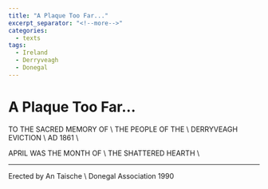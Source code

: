 ```yaml
---
title: "A Plaque Too Far..."
excerpt_separator: "<!--more-->"
categories:
  - texts
tags:
  - Ireland
  - Derryveagh
  - Donegal
---
```

# A Plaque Too Far...
TO THE SACRED MEMORY OF     \\
THE PEOPLE OF THE     \\
DERRYVEAGH EVICTION     \\
AD 1861     \\
<!--more-->
APRIL WAS THE MONTH OF     \\
THE SHATTERED HEARTH     \\

***
Erected by An Taische     \\
Donegal Association 1990
